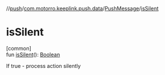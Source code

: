 //[push](../../../index.md)/[com.motorro.keeplink.push.data](../index.md)/[PushMessage](index.md)/[isSilent](is-silent.md)

# isSilent

[common]\
fun [isSilent](is-silent.md)(): [Boolean](https://kotlinlang.org/api/latest/jvm/stdlib/kotlin/-boolean/index.html)

If true - process action silently
